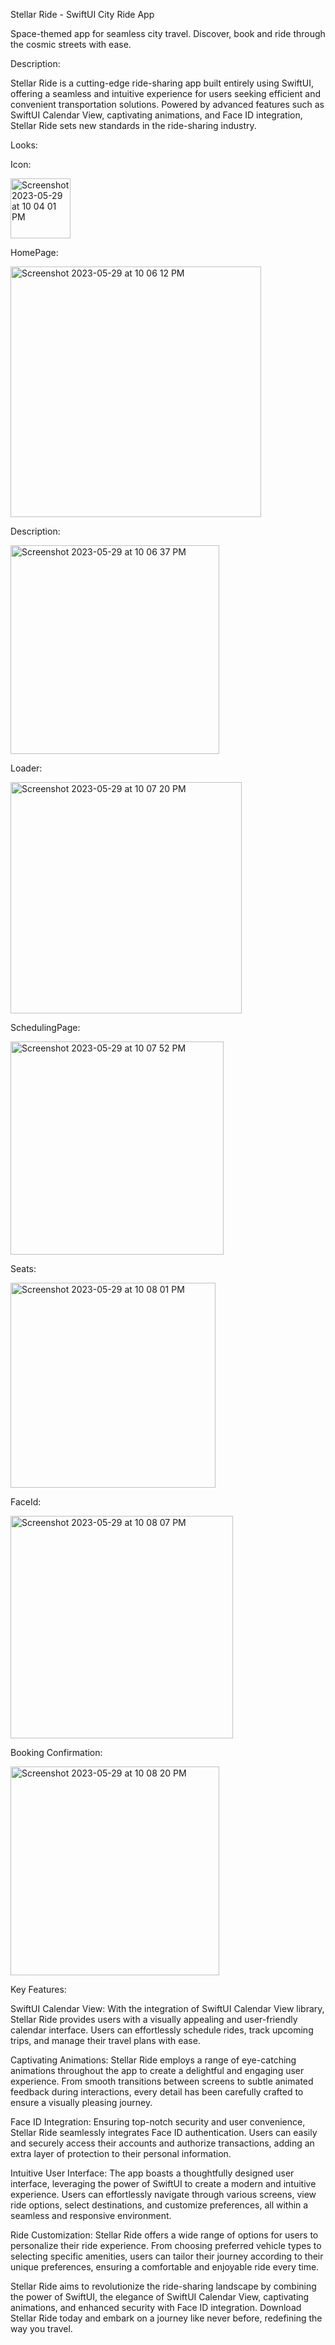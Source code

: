 Stellar Ride - SwiftUI City Ride App

Space-themed app for seamless city travel. Discover, book and ride through the cosmic streets with ease.

Description:

Stellar Ride is a cutting-edge ride-sharing app built entirely using SwiftUI, offering a seamless and intuitive experience for users seeking efficient and convenient transportation solutions. Powered by advanced features such as SwiftUI Calendar View, captivating animations, and Face ID integration, Stellar Ride sets new standards in the ride-sharing industry.

Looks:

Icon:

<img width="96" alt="Screenshot 2023-05-29 at 10 04 01 PM" src="https://github.com/i-haq786/StellarRide/assets/80692159/5fc11b92-e923-44fb-89b3-85c543f21f4b">

HomePage:

<img width="401" alt="Screenshot 2023-05-29 at 10 06 12 PM" src="https://github.com/i-haq786/StellarRide/assets/80692159/5907051f-fe25-4da5-b80c-9ce28598b7fc">

Description:

<img width="334" alt="Screenshot 2023-05-29 at 10 06 37 PM" src="https://github.com/i-haq786/StellarRide/assets/80692159/650399f3-b2f2-49da-84b4-dc593107a9d1">

Loader:

<img width="370" alt="Screenshot 2023-05-29 at 10 07 20 PM" src="https://github.com/i-haq786/StellarRide/assets/80692159/45d7b153-9aa8-4438-9563-8b01ffddc3fc">

SchedulingPage:

<img width="341" alt="Screenshot 2023-05-29 at 10 07 52 PM" src="https://github.com/i-haq786/StellarRide/assets/80692159/dec07f31-bd98-4480-b00b-b58eaaf8b571">

Seats:

<img width="328" alt="Screenshot 2023-05-29 at 10 08 01 PM" src="https://github.com/i-haq786/StellarRide/assets/80692159/5cea2776-61df-473a-817e-755a9d8dc700">

FaceId:

<img width="356" alt="Screenshot 2023-05-29 at 10 08 07 PM" src="https://github.com/i-haq786/StellarRide/assets/80692159/416849ee-e81b-44c3-98de-abaa0650b92c">

Booking Confirmation:

<img width="334" alt="Screenshot 2023-05-29 at 10 08 20 PM" src="https://github.com/i-haq786/StellarRide/assets/80692159/52475d5c-9805-475d-b3ef-d8cfe7bfd1ed">

Key Features:

SwiftUI Calendar View: 
With the integration of SwiftUI Calendar View library, Stellar Ride provides users with a visually appealing and user-friendly calendar interface. Users can effortlessly schedule rides, track upcoming trips, and manage their travel plans with ease.

Captivating Animations: 
Stellar Ride employs a range of eye-catching animations throughout the app to create a delightful and engaging user experience. From smooth transitions between screens to subtle animated feedback during interactions, every detail has been carefully crafted to ensure a visually pleasing journey.

Face ID Integration: 
Ensuring top-notch security and user convenience, Stellar Ride seamlessly integrates Face ID authentication. Users can easily and securely access their accounts and authorize transactions, adding an extra layer of protection to their personal information.

Intuitive User Interface: 
The app boasts a thoughtfully designed user interface, leveraging the power of SwiftUI to create a modern and intuitive experience. Users can effortlessly navigate through various screens, view ride options, select destinations, and customize preferences, all within a seamless and responsive environment.

Ride Customization: 
Stellar Ride offers a wide range of options for users to personalize their ride experience. From choosing preferred vehicle types to selecting specific amenities, users can tailor their journey according to their unique preferences, ensuring a comfortable and enjoyable ride every time.

Stellar Ride aims to revolutionize the ride-sharing landscape by combining the power of SwiftUI, the elegance of SwiftUI Calendar View, captivating animations, and enhanced security with Face ID integration. Download Stellar Ride today and embark on a journey like never before, redefining the way you travel.

